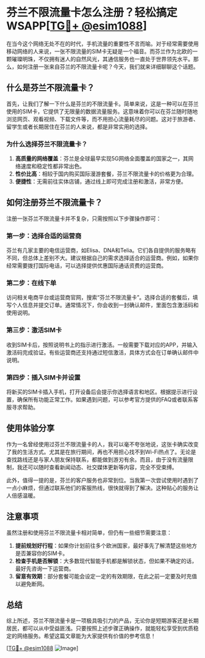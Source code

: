 # 芬兰不限流量卡怎么注册？轻松搞定WSAPP[[TG💪+ @esim1088](https://t.me/s/esim1088)]

在当今这个网络无处不在的时代，手机流量的重要性不言而喻。对于经常需要使用移动网络的人来说，一张不限流量的SIM卡无疑是一个福音。而芬兰作为北欧的一颗璀璨明珠，不仅拥有迷人的自然风光，其通信服务也一直处于世界领先水平。那么，如何注册一张来自芬兰的不限流量卡呢？今天，我们就来详细聊聊这个话题。

## 什么是芬兰不限流量卡？

首先，让我们了解一下什么是芬兰的不限流量卡。简单来说，这是一种可以在芬兰使用的SIM卡，它提供了无限量的数据流量服务。这意味着你可以在芬兰随时随地浏览网页、观看视频、下载文件等，而不用担心流量耗尽的问题。这对于旅游者、留学生或者长期居住在芬兰的人来说，都是非常实用的选择。

### 为什么选择芬兰不限流量卡？

1. **高质量的网络覆盖**：芬兰是全球最早实现5G网络全面覆盖的国家之一，其网络速度和稳定性都非常出色。
2. **性价比高**：相较于国内购买国际漫游套餐，芬兰不限流量卡的价格更为合理。
3. **便捷性**：无需前往实体店铺，通过线上即可完成注册和激活，非常方便。

## 如何注册芬兰不限流量卡？

注册一张芬兰不限流量卡并不复杂，只需按照以下步骤操作即可：

### 第一步：选择合适的运营商

芬兰有几家主要的电信运营商，如Elisa、DNA和Telia。它们各自提供的服务略有不同，但总体上差别不大。建议根据自己的需求选择适合的运营商。例如，如果你经常需要拨打国际电话，可以选择提供优惠国际通话资费的运营商。

### 第二步：在线下单

访问相关电商平台或运营商官网，搜索“芬兰不限流量卡”。选择合适的套餐后，填写个人信息并提交订单。通常情况下，你会收到一封确认邮件，里面包含激活码和使用说明。

### 第三步：激活SIM卡

收到SIM卡后，按照说明书上的指示进行激活。一般需要下载对应的APP，并输入激活码完成验证。有些运营商还支持通过短信激活，具体方式会在订单确认邮件中说明。

### 第四步：插入SIM卡并设置

将新买的SIM卡插入手机，打开设备后会提示你选择语言和地区。根据提示进行设置，确保所有功能正常工作。如果遇到问题，可以参考官方提供的FAQ或者联系客服寻求帮助。

## 使用体验分享

作为一名曾经使用过芬兰不限流量卡的人，我可以毫不夸张地说，这张卡确实改变了我的生活方式。尤其是在旅行期间，再也不用担心找不到Wi-Fi热点了。无论是查找路线还是与家人朋友保持联系，都能做到游刃有余。而且，由于没有流量限制，我还可以随时查看新闻动态、社交媒体更新等内容，完全不受束缚。

此外，值得一提的是，芬兰的客户服务也非常到位。当我第一次尝试使用时遇到了一点小麻烦，但通过联系他们的客服热线，很快就得到了解决。这种贴心的服务让人倍感温暖。

## 注意事项

虽然注册和使用芬兰不限流量卡相对简单，但仍有一些细节需要注意：

1. **提前规划好行程**：如果你计划前往多个欧洲国家，最好事先了解清楚这些地方是否兼容你的SIM卡。
2. **检查手机是否解锁**：大多数现代智能手机都是解锁状态，但如果不确定的话，最好先咨询一下运营商。
3. **留意有效期**：部分套餐可能会设定一定的有效期限，在此之前一定要及时充值以避免断网。

## 总结

综上所述，芬兰不限流量卡是一项极具吸引力的产品，无论你是短期游客还是长期居民，都可以从中受益匪浅。只要按照上述步骤正确操作，就能轻松享受到优质稳定的网络服务。希望这篇文章能为大家提供有价值的参考信息！

[[TG💪+ @esim1088](https://t.me/s/esim1088) ![Image](https://i.postimg.cc/4NQfJmqS/Snipaste-2025-05-13-00-14-12.png)]
